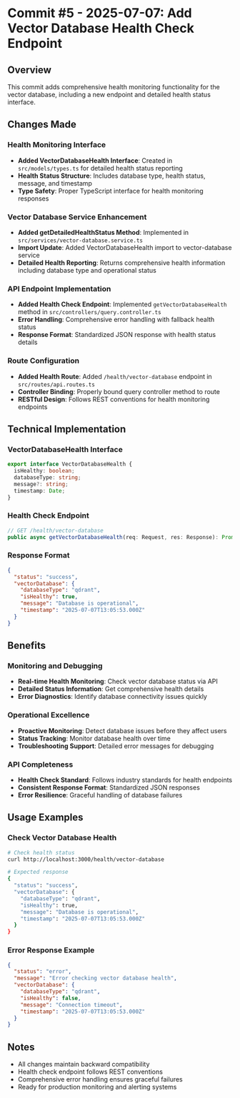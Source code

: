 # Commit #5 - 2025-07-07: Add Vector Database Health Check Endpoint

## Overview
This commit adds comprehensive health monitoring functionality for the vector database, including a new endpoint and detailed health status interface.

## Changes Made

### Health Monitoring Interface
- **Added VectorDatabaseHealth Interface**: Created in `src/models/types.ts` for detailed health status reporting
- **Health Status Structure**: Includes database type, health status, message, and timestamp
- **Type Safety**: Proper TypeScript interface for health monitoring responses

### Vector Database Service Enhancement
- **Added getDetailedHealthStatus Method**: Implemented in `src/services/vector-database.service.ts`
- **Import Update**: Added VectorDatabaseHealth import to vector-database service
- **Detailed Health Reporting**: Returns comprehensive health information including database type and operational status

### API Endpoint Implementation
- **Added Health Check Endpoint**: Implemented `getVectorDatabaseHealth` method in `src/controllers/query.controller.ts`
- **Error Handling**: Comprehensive error handling with fallback health status
- **Response Format**: Standardized JSON response with health status details

### Route Configuration
- **Added Health Route**: Added `/health/vector-database` endpoint in `src/routes/api.routes.ts`
- **Controller Binding**: Properly bound query controller method to route
- **RESTful Design**: Follows REST conventions for health monitoring endpoints

## Technical Implementation

### VectorDatabaseHealth Interface
```typescript
export interface VectorDatabaseHealth {
  isHealthy: boolean;
  databaseType: string;
  message?: string;
  timestamp: Date;
}
```

### Health Check Endpoint
```typescript
// GET /health/vector-database
public async getVectorDatabaseHealth(req: Request, res: Response): Promise<void>
```

### Response Format
```json
{
  "status": "success",
  "vectorDatabase": {
    "databaseType": "qdrant",
    "isHealthy": true,
    "message": "Database is operational",
    "timestamp": "2025-07-07T13:05:53.000Z"
  }
}
```

## Benefits

### Monitoring and Debugging
- **Real-time Health Monitoring**: Check vector database status via API
- **Detailed Status Information**: Get comprehensive health details
- **Error Diagnostics**: Identify database connectivity issues quickly

### Operational Excellence
- **Proactive Monitoring**: Detect database issues before they affect users
- **Status Tracking**: Monitor database health over time
- **Troubleshooting Support**: Detailed error messages for debugging

### API Completeness
- **Health Check Standard**: Follows industry standards for health endpoints
- **Consistent Response Format**: Standardized JSON responses
- **Error Resilience**: Graceful handling of database failures

## Usage Examples

### Check Vector Database Health
```bash
# Check health status
curl http://localhost:3000/health/vector-database

# Expected response
{
  "status": "success",
  "vectorDatabase": {
    "databaseType": "qdrant",
    "isHealthy": true,
    "message": "Database is operational",
    "timestamp": "2025-07-07T13:05:53.000Z"
  }
}
```

### Error Response Example
```json
{
  "status": "error",
  "message": "Error checking vector database health",
  "vectorDatabase": {
    "databaseType": "qdrant",
    "isHealthy": false,
    "message": "Connection timeout",
    "timestamp": "2025-07-07T13:05:53.000Z"
  }
}
```

## Notes
- All changes maintain backward compatibility
- Health check endpoint follows REST conventions
- Comprehensive error handling ensures graceful failures
- Ready for production monitoring and alerting systems 